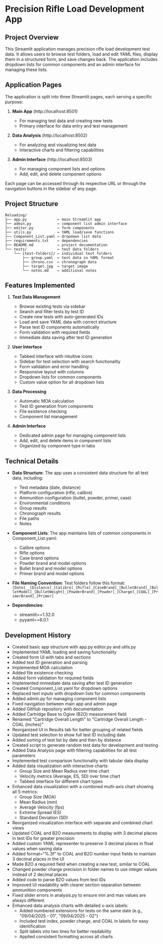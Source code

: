 # Precision Rifle Load Development App

## Project Overview
This Streamlit application manages precision rifle load development test data. It allows users to browse test folders, load and edit YAML files, display them in a structured form, and save changes back. The application includes dropdown lists for common components and an admin interface for managing these lists.

## Application Pages
The application is split into three Streamlit pages, each serving a specific purpose:

1. **Main App** (http://localhost:8501)
   - For managing test data and creating new tests
   - Primary interface for data entry and test management

2. **Data Analysis** (http://localhost:8502)
   - For analyzing and visualizing test data
   - Interactive charts and filtering capabilities

3. **Admin Interface** (http://localhost:8503)
   - For managing component lists and options
   - Add, edit, and delete component options

Each page can be accessed through its respective URL or through the navigation buttons in the sidebar of any page.

## Project Structure
```
Reloading/
├── app.py              ← main Streamlit app
├── admin.py            ← component list admin interface
├── editor.py           ← form components
├── utils.py            ← YAML load/save functions
├── Component_List.yaml ← dropdown list data
├── requirements.txt    ← dependencies
├── README.md           ← project documentation
└── tests/              ← test data folders
    └── [test-folders]/ ← individual test folders
        ├── group.yaml  ← test data in YAML format
        ├── chrono.csv  ← chronograph data
        ├── target.jpg  ← target image
        └── notes.md    ← additional notes
```

## Features Implemented
1. **Test Data Management**
   - Browse existing tests via sidebar
   - Search and filter tests by test ID
   - Create new tests with auto-generated IDs
   - Load and save YAML data with correct structure
   - Parse test ID components automatically
   - Form validation with required fields
   - Immediate data saving after test ID generation

2. **User Interface**
   - Tabbed interface with intuitive icons
   - Sidebar for test selection with search functionality
   - Form validation and error handling
   - Responsive layout with columns
   - Dropdown lists for common components
   - Custom value option for all dropdown lists

3. **Data Processing**
   - Automatic MOA calculation
   - Test ID generation from components
   - File existence checking
   - Component list management

4. **Admin Interface**
   - Dedicated admin page for managing component lists
   - Add, edit, and delete items in component lists
   - Organized by component type in tabs

## Technical Details
- **Data Structure**: The app uses a consistent data structure for all test data, including:
  - Test metadata (date, distance)
  - Platform configuration (rifle, calibre)
  - Ammunition configuration (bullet, powder, primer, case)
  - Environmental conditions
  - Group results
  - Chronograph results
  - File paths
  - Notes

- **Component Lists**: The app maintains lists of common components in Component_List.yaml:
  - Calibre options
  - Rifle options
  - Case brand options
  - Powder brand and model options
  - Bullet brand and model options
  - Primer brand and model options

- **File Naming Convention**: Test folders follow this format:
  `[Date]__[Distance]_[Calibre]_[Rifle]_[CaseBrand]_[BulletBrand]_[BulletModel]_[BulletWeight]_[PowderBrand]_[Powder]_[Charge]_[COAL]_[PrimerBrand]_[Primer]`

- **Dependencies**:
  - streamlit==1.32.0
  - pyyaml==6.0.1


## Development History
- Created basic app structure with app.py editor.py and utils.py
- Implemented YAML loading and saving functionality
- Created form UI with tabs and sections
- Added test ID generation and parsing
- Implemented MOA calculation
- Added file existence checking
- Added form validation for required fields
- Implemented immediate data saving after test ID generation
- Created Component_List.yaml for dropdown options
- Replaced text inputs with dropdown lists for common components
- Added admin.py for managing component lists
- Fixed navigation between main app and admin page
- Added GitHub repository with documentation
- Added Cartridge Base to Ogive (B2O) measurement field
- Renamed "Cartridge Overall Length" to "Cartridge Overall Length - COAL (inches)"
- Reorganized UI in Results tab for better grouping of related fields
- Updated test selection to show full test ID including date
- Added sorting of test list by date and then by distance
- Created script to generate random test data for development and testing
- Added Data Analysis page with filtering capabilities for all test parameters
- Implemented test comparison functionality with tabular data display
- Added data visualization with interactive charts:
  - Group Size and Mean Radius over time chart
  - Velocity metrics (Average, ES, SD) over time chart
  - Tabbed interface for different chart types
- Enhanced data visualization with a combined multi-axis chart showing all 5 metrics:
  - Group Size (MOA)
  - Mean Radius (mm)
  - Average Velocity (fps)
  - Extreme Spread (ES)
  - Standard Deviation (SD)
- Reorganized visualization interface with separate and combined chart views
- Updated COAL and B2O measurements to display with 3 decimal places in test IDs for greater precision
- Added custom YAML representer to preserve 3 decimal places in float values when saving data
- Added format="%.3f" to COAL and B2O number input fields to maintain 3 decimal places in the UI
- Made B2O a required field when creating a new test, similar to COAL
- Changed powder charge precision in folder names to use integer values instead of 2 decimal places
- Added code to parse B2O values from test IDs
- Improved UI readability with clearer section separation between ammunition components
- Fixed slider errors in analysis.py to ensure min and max values are always different
- Enhanced data analysis charts with detailed x-axis labels:
  - Added numbered extensions for tests on the same date (e.g., "09/04/2025 - 01", "09/04/2025 - 02")
  - Included test index, powder charge, and COAL in labels for easy identification
  - Split labels into two lines for better readability
  - Applied consistent formatting across all charts
